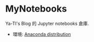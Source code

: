 # MyNotebooks

Ya-TI's Blog 的 Jupyter notebooks 倉庫.

* 環境: [Anaconda distribution](https://www.anaconda.com/products/individual)
